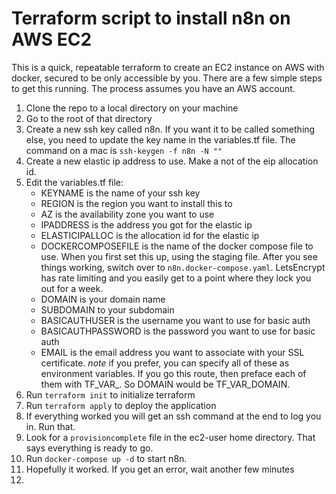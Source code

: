 # Terraform script to install n8n on AWS EC2

This is a quick, repeatable terraform to create an EC2 instance on AWS with docker, secured to be only accessible by you. There are a few simple steps to get this running. The process assumes you have an AWS account.

1. Clone the repo to a local directory on your machine
2. Go to the root of that directory
3. Create a new ssh key called n8n. If you want it to be called something else, you need to update the key name in the variables.tf file. The command on a mac is `ssh-keygen -f n8n -N ""`
4. Create a new elastic ip address to use. Make a not of the eip allocation id.
5. Edit the variables.tf file:
   - KEYNAME is the name of your ssh key
   - REGION is the region you want to install this to
   - AZ is the availability zone you want to use
   - IPADDRESS is the address you got for the elastic ip
   - ELASTICIPALLOC is the allocation id for the elastic ip
   - DOCKERCOMPOSEFILE is the name of the docker compose file to use. When you first set this up, using the staging file. After you see things working, switch over to `n8n.docker-compose.yaml`. LetsEncrypt has rate limiting and you easily get to a point where they lock you out for a week. 
   - DOMAIN is your domain name
   - SUBDOMAIN to your subdomain
   - BASICAUTHUSER is the username you want to use for basic auth
   - BASICAUTHPASSWORD is the password you want to use for basic auth
   - EMAIL is the email address you want to associate with your SSL certificate.
   *note* if you prefer, you can specify all of these as environment variables. If you go this route, then preface each of them with TF_VAR_. So DOMAIN would be TF_VAR_DOMAIN. 
6. Run `terraform init` to initialize terraform
7. Run `terraform apply` to deploy the application
8. If everything worked you will get an ssh command at the end to log you in. Run that. 
9.  Look for a `provisioncomplete` file in the ec2-user home directory. That says everything is ready to go.
10. Run `docker-compose up -d` to start n8n.
11. Hopefully it worked. If you get an error, wait another few minutes
12. 